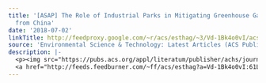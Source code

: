 ```yaml
---
title: '[ASAP] The Role of Industrial Parks in Mitigating Greenhouse Gas Emissions
  from China'
date: '2018-07-02'
linkTitle: http://feedproxy.google.com/~r/acs/esthag/~3/Vd-1Bk4o0vI/acs.est.8b00537
source: 'Environmental Science & Technology: Latest Articles (ACS Publications)'
description: |-
  <p><img src="https://pubs.acs.org/appl/literatum/publisher/achs/journals/content/esthag/0/esthag.ahead-of-print/acs.est.8b00537/20180702/images/medium/es-2018-00537c_0008.gif" alt="TOC Graphic"/></p><div><cite>Environmental Science & Technology</cite></div><div>DOI: 10.1021/acs.est.8b00537</div><div class="feedflare">
  <a href="http://feeds.feedburner.com/~ff/acs/esthag?a=Vd-1Bk4o0vI:61LPjLeP7yU:yIl2AUoC8zA"><img src="http://feeds.feedburner.com/~ff/acs/esthag?d=yIl2AUoC8zA" border="0"></img></a>
---
```


